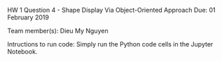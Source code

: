 HW 1 Question 4 - Shape Display Via Object-Oriented Approach
Due: 01 February 2019

Team member(s): Dieu My Nguyen

Intructions to run code: Simply run the Python code cells in the Jupyter Notebook. 
